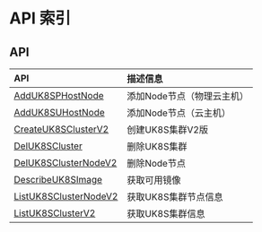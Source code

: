 # API 索引

## API

| API | 描述信息 |
|:---|:---|
|[AddUK8SPHostNode](api/uk8s-api/add_uk_8s_phost_node)|添加Node节点（物理云主机）|
|[AddUK8SUHostNode](api/uk8s-api/add_uk_8s_uhost_node)|添加Node节点（云主机）|
|[CreateUK8SClusterV2](api/uk8s-api/create_uk_8s_cluster_v2)|创建UK8S集群V2版|
|[DelUK8SCluster](api/uk8s-api/del_uk_8s_cluster)|删除UK8S集群|
|[DelUK8SClusterNodeV2](api/uk8s-api/del_uk_8s_cluster_node_v2)|删除Node节点|
|[DescribeUK8SImage](api/uk8s-api/describe_uk_8s_image)|获取可用镜像|
|[ListUK8SClusterNodeV2](api/uk8s-api/list_uk_8s_cluster_node_v2)|获取UK8S集群节点信息|
|[ListUK8SClusterV2](api/uk8s-api/list_uk_8s_cluster_v2)|获取UK8S集群信息|
